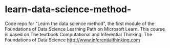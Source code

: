 # learn-data-science-method-
Code repo for "Learn the data science method", the first module of the Foundations of Data Science Learning Path on Microsoft Learn. This course is based on The textbook Computational and Inferential Thinking: The Foundations of Data Science http://www.inferentialthinking.com
